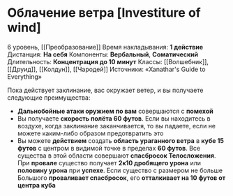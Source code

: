 # Облачение ветра [Investiture of wind]
6 уровень, [[Преобразование]]
Время накладывания: **1 действие**
Дистанция: **На себя**
Компоненты: **Вербальный**, **Соматический**
Длительность: **Концентрация до 10 минут**
Классы: [[Волшебник]], [[Друид]], [[Колдун]], [[Чародей]]
Источники: «Xanathar's Guide to Everything»

Пока действует заклинание, вас окружает ветер, и вы получаете следующие преимущества:

- **Дальнобойные атаки оружием по вам** совершаются с **помехой**
- Вы получаете **скорость полёта 60 футов**. Если вы находитесь в воздухе, когда заклинание заканчивается, то вы падаете, если не можете каким-либо образом предотвратить это
- Вы можете **действием** создать **область ураганного ветра** в **кубе 15 футов** с центром в видимой точке в пределах **60 футов**. Все существа в этой области совершают **спасбросок Телосложения**. При **провале** существо получает **2к10 дробящего урона** или **половину урона** при **успехе**. Если существо с размером не больше Большого **проваливает спасбросок**, его **отталкивает на 10 футов от центра куба**